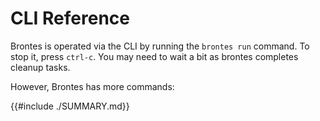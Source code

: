 # CLI Reference

Brontes is operated via the CLI by running the `brontes run` command. To stop it, press `ctrl-c`. You may need to wait a bit as brontes completes cleanup tasks.

However, Brontes has more commands:

{{#include ./SUMMARY.md}}
